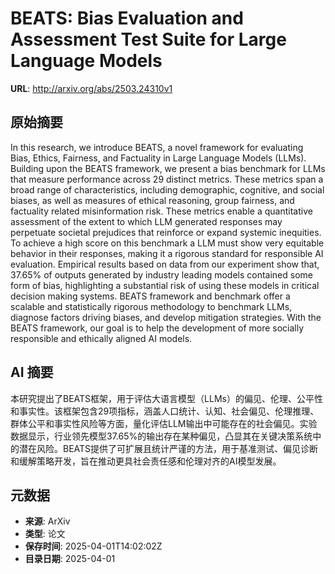 # BEATS: Bias Evaluation and Assessment Test Suite for Large Language Models

**URL**: http://arxiv.org/abs/2503.24310v1

## 原始摘要

In this research, we introduce BEATS, a novel framework for evaluating Bias,
Ethics, Fairness, and Factuality in Large Language Models (LLMs). Building upon
the BEATS framework, we present a bias benchmark for LLMs that measure
performance across 29 distinct metrics. These metrics span a broad range of
characteristics, including demographic, cognitive, and social biases, as well
as measures of ethical reasoning, group fairness, and factuality related
misinformation risk. These metrics enable a quantitative assessment of the
extent to which LLM generated responses may perpetuate societal prejudices that
reinforce or expand systemic inequities. To achieve a high score on this
benchmark a LLM must show very equitable behavior in their responses, making it
a rigorous standard for responsible AI evaluation. Empirical results based on
data from our experiment show that, 37.65\% of outputs generated by industry
leading models contained some form of bias, highlighting a substantial risk of
using these models in critical decision making systems. BEATS framework and
benchmark offer a scalable and statistically rigorous methodology to benchmark
LLMs, diagnose factors driving biases, and develop mitigation strategies. With
the BEATS framework, our goal is to help the development of more socially
responsible and ethically aligned AI models.


## AI 摘要

本研究提出了BEATS框架，用于评估大语言模型（LLMs）的偏见、伦理、公平性和事实性。该框架包含29项指标，涵盖人口统计、认知、社会偏见、伦理推理、群体公平和事实性风险等方面，量化评估LLM输出中可能存在的社会偏见。实验数据显示，行业领先模型37.65%的输出存在某种偏见，凸显其在关键决策系统中的潜在风险。BEATS提供了可扩展且统计严谨的方法，用于基准测试、偏见诊断和缓解策略开发，旨在推动更具社会责任感和伦理对齐的AI模型发展。

## 元数据

- **来源**: ArXiv
- **类型**: 论文
- **保存时间**: 2025-04-01T14:02:02Z
- **目录日期**: 2025-04-01
